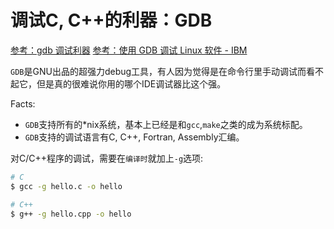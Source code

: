 # 调试C, C++的利器：GDB

[参考：gdb 调试利器](https://linuxtools-rst.readthedocs.io/zh_CN/latest/tool/gdb.html)
[参考：使用 GDB 调试 Linux 软件 - IBM](https://www.ibm.com/developerworks/cn/linux/sdk/gdb/index.html)

`GDB`是GNU出品的超强力debug工具，有人因为觉得是在命令行里手动调试而看不起它，但是真的很难说你用的哪个IDE调试器比这个强。

Facts:
- `GDB`支持所有的*nix系统，基本上已经是和`gcc`,`make`之类的成为系统标配。
- `GDB`支持的调试语言有C, C++, Fortran, Assembly汇编。

对C/C++程序的调试，需要在`编译时`就加上`-g`选项:
```sh
# C
$ gcc -g hello.c -o hello

# C++
$ g++ -g hello.cpp -o hello
```
